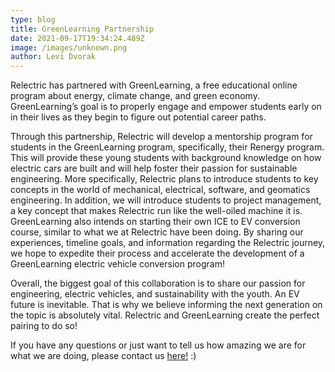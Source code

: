 ```yaml
---
type: blog
title: GreenLearning Partnership
date: 2021-09-17T19:34:24.489Z
image: /images/unknown.png
author: Levi Dvorak
---
```

<!--StartFragment-->

Relectric has partnered with GreenLearning, a free educational online program about energy, climate change, and green economy. GreenLearning’s goal is to properly engage and empower students early on in their lives as they begin to figure out potential career paths.

Through this partnership, Relectric will develop a mentorship program for students in the GreenLearning program, specifically, their Renergy program. This will provide these young students with background knowledge on how electric cars are built and will help foster their passion for sustainable engineering. More specifically, Relectric plans to introduce students to key concepts in the world of mechanical, electrical, software, and geomatics engineering. In addition, we will introduce students to project management, a key concept that makes Relectric run like the well-oiled machine it is. GreenLearning also intends on starting their own ICE to EV conversion course, similar to what we at Relectric have been doing. By sharing our experiences, timeline goals, and information regarding the Relectric journey, we hope to expedite their process and accelerate the development of a GreenLearning electric vehicle conversion program!

Overall, the biggest goal of this collaboration is to share our passion for engineering, electric vehicles, and sustainability with the youth. An EV future is inevitable. That is why we believe informing the next generation on the topic is absolutely vital. Relectric and GreenLearning create the perfect pairing to do so!

If you have any questions or just want to tell us how amazing we are for what we are doing, please contact us [here!](https://teamrelectric.ca/contact/) :)

<!--EndFragment-->